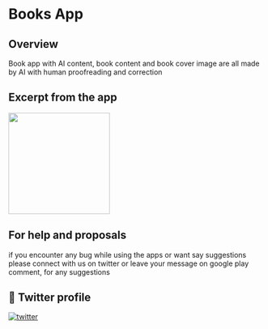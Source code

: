 # Books App

## Overview

Book app with AI content, book content and book cover image are all made by AI with human proofreading and correction

## Excerpt from the app

<p>
<img src="[https://github.com/md7o/BookLibrary/assets/102732045/ac216517-3186-4d60-ab36-65ef2eaa4893](https://github.com/md7o/BookLibrary/assets/102732045/fb74461e-a58f-449a-88af-395fa2f3d8c8](https://github.com/md7o/BookLibrary/assets/102732045/fb74461e-a58f-449a-88af-395fa2f3d8c8)" atl="Home" width="200"/>
  


  


</p>


## For help and proposals

if you encounter any bug while using the apps or want say suggestions please connect with us on twitter or leave your message on google play comment, for any suggestions

## 🔗 Twitter profile 
[![twitter](https://img.shields.io/badge/twitter-1DA1F2?style=for-the-badge&logo=twitter&logoColor=white)](https://twitter.com/Md7oHe)




